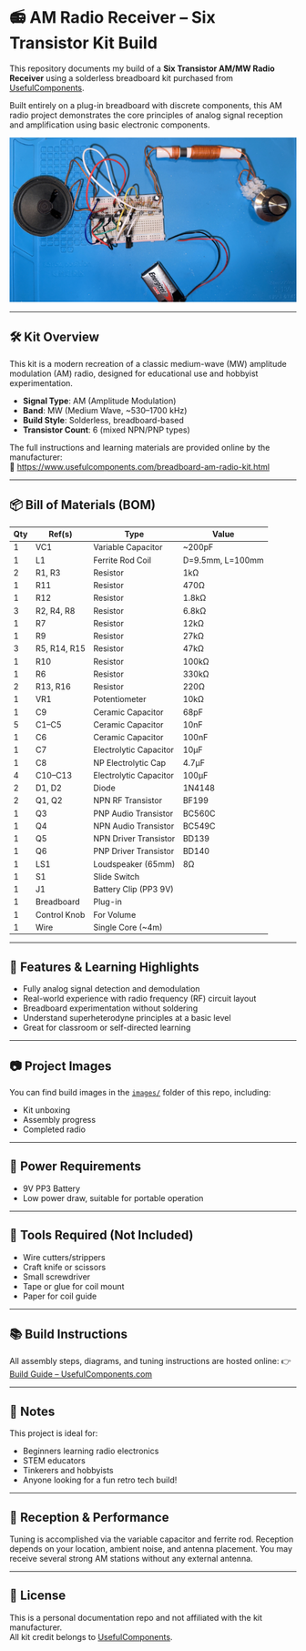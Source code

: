 # 📻 AM Radio Receiver – Six Transistor Kit Build

This repository documents my build of a **Six Transistor AM/MW Radio Receiver** using a solderless breadboard kit purchased from [UsefulComponents](https://usefulcomponents.etsy.com).

Built entirely on a plug-in breadboard with discrete components, this AM radio project demonstrates the core principles of analog signal reception and amplification using basic electronic components.

![AM Radio Completed Kit](images/AMradio.png)

---

## 🛠 Kit Overview

This kit is a modern recreation of a classic medium-wave (MW) amplitude modulation (AM) radio, designed for educational use and hobbyist experimentation.

- **Signal Type**: AM (Amplitude Modulation)
- **Band**: MW (Medium Wave, ~530–1700 kHz)
- **Build Style**: Solderless, breadboard-based
- **Transistor Count**: 6 (mixed NPN/PNP types)

The full instructions and learning materials are provided online by the manufacturer:  
🔗 https://www.usefulcomponents.com/breadboard-am-radio-kit.html

---

## 📦 Bill of Materials (BOM)

| Qty | Ref(s)         | Type                  | Value         |
|-----|----------------|-----------------------|---------------|
| 1   | VC1            | Variable Capacitor    | ~200pF        |
| 1   | L1             | Ferrite Rod Coil      | D=9.5mm, L=100mm |
| 2   | R1, R3         | Resistor              | 1kΩ           |
| 1   | R11            | Resistor              | 470Ω          |
| 1   | R12            | Resistor              | 1.8kΩ         |
| 3   | R2, R4, R8     | Resistor              | 6.8kΩ         |
| 1   | R7             | Resistor              | 12kΩ          |
| 1   | R9             | Resistor              | 27kΩ          |
| 3   | R5, R14, R15   | Resistor              | 47kΩ          |
| 1   | R10            | Resistor              | 100kΩ         |
| 1   | R6             | Resistor              | 330kΩ         |
| 2   | R13, R16       | Resistor              | 220Ω          |
| 1   | VR1            | Potentiometer         | 10kΩ          |
| 1   | C9             | Ceramic Capacitor     | 68pF          |
| 5   | C1–C5          | Ceramic Capacitor     | 10nF          |
| 1   | C6             | Ceramic Capacitor     | 100nF         |
| 1   | C7             | Electrolytic Capacitor| 10μF          |
| 1   | C8             | NP Electrolytic Cap   | 4.7μF         |
| 4   | C10–C13        | Electrolytic Capacitor| 100μF         |
| 2   | D1, D2         | Diode                 | 1N4148        |
| 2   | Q1, Q2         | NPN RF Transistor     | BF199         |
| 1   | Q3             | PNP Audio Transistor  | BC560C        |
| 1   | Q4             | NPN Audio Transistor  | BC549C        |
| 1   | Q5             | NPN Driver Transistor | BD139         |
| 1   | Q6             | PNP Driver Transistor | BD140         |
| 1   | LS1            | Loudspeaker (65mm)    | 8Ω            |
| 1   | S1             | Slide Switch          |               |
| 1   | J1             | Battery Clip (PP3 9V) |               |
| 1   | Breadboard     | Plug-in               |               |
| 1   | Control Knob   | For Volume            |               |
| 1   | Wire           | Single Core (~4m)     |               |

---

## 🧪 Features & Learning Highlights

- Fully analog signal detection and demodulation
- Real-world experience with radio frequency (RF) circuit layout
- Breadboard experimentation without soldering
- Understand superheterodyne principles at a basic level
- Great for classroom or self-directed learning

---

## 📷 Project Images

You can find build images in the [`images/`](images/) folder of this repo, including:
- Kit unboxing
- Assembly progress
- Completed radio

---

## 🔋 Power Requirements

- 9V PP3 Battery  
- Low power draw, suitable for portable operation

---

## 🧰 Tools Required (Not Included)

- Wire cutters/strippers
- Craft knife or scissors
- Small screwdriver
- Tape or glue for coil mount
- Paper for coil guide

---

## 📚 Build Instructions

All assembly steps, diagrams, and tuning instructions are hosted online:
👉 [Build Guide – UsefulComponents.com](https://www.usefulcomponents.com/main_contents/projects/breadboard_trf_radio/breadboard_trf_radio.html)

---

## 📝 Notes

This project is ideal for:
- Beginners learning radio electronics
- STEM educators
- Tinkerers and hobbyists
- Anyone looking for a fun retro tech build!

---

## 📡 Reception & Performance

Tuning is accomplished via the variable capacitor and ferrite rod. Reception depends on your location, ambient noise, and antenna placement. You may receive several strong AM stations without any external antenna.

---

## 📜 License

This is a personal documentation repo and not affiliated with the kit manufacturer.  
All kit credit belongs to [UsefulComponents](https://usefulcomponents.etsy.com).

